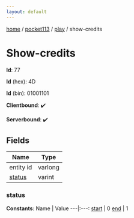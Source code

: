 ```yaml
---
layout: default
---
```


[home](/)  /  [pocket113](/protocol/pocket113)  /  [play](/protocol/pocket113/play)  /  show-credits

# Show-credits

**Id**: 77

**Id** (hex): 4D

**Id** (bin): 01001101

**Clientbound**: ✔️

**Serverbound**: ✔️

## Fields

Name | Type
---|---
entity id | varlong
[status](#status) | varint

### status

**Constants**:
Name | Value
---|:---:
[start](status_start) | 0
[end](status_end) | 1

